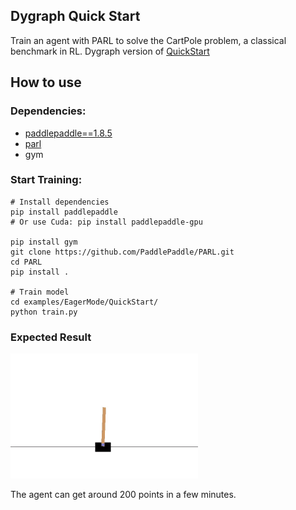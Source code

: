 ## Dygraph Quick Start
Train an agent with PARL to solve the CartPole problem, a classical benchmark in RL. Dygraph version of [QuickStart][origin]

## How to use
### Dependencies:

+ [paddlepaddle==1.8.5](https://github.com/PaddlePaddle/Paddle)
+ [parl](https://github.com/PaddlePaddle/PARL)
+ gym

### Start Training:
```
# Install dependencies
pip install paddlepaddle  
# Or use Cuda: pip install paddlepaddle-gpu

pip install gym
git clone https://github.com/PaddlePaddle/PARL.git
cd PARL
pip install .

# Train model
cd examples/EagerMode/QuickStart/
python train.py  
```

### Expected Result
<img src="https://github.com/PaddlePaddle/PARL/blob/develop/examples/QuickStart/performance.gif" width = "300" height ="200" alt="result"/>

The agent can get around 200 points in a few minutes.

[origin]: https://github.com/PaddlePaddle/PARL/tree/develop/examples/QuickStart
